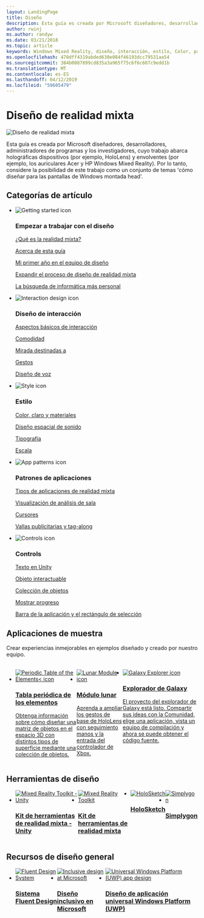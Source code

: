 ```yaml
---
layout: LandingPage
title: Diseño
description: Esta guía es creada por Microsoft diseñadores, desarrolladores, administradores de programas y los investigadores, cuyo trabajo abarca holográficas dispositivos (por ejemplo, HoloLens) y envolventes (por ejemplo, los auriculares Acer y HP Windows Mixed Reality). Por lo tanto, considere la posibilidad de este trabajo como un conjunto de temas 'cómo diseñar para las pantallas de Windows montada head'.
author: rwinj
ms.author: randyw
ms.date: 03/21/2018
ms.topic: article
keywords: Windows Mixed Reality, diseño, interacción, estilo, Color, patrones de aplicaciones, controles, aplicaciones de ejemplo, el Kit de herramientas de realidad mixta, MRTK
ms.openlocfilehash: 470dff4319abded630e084f46193dcc79531aa54
ms.sourcegitcommit: 384b0087899cd835a3a965f75c6f6c607c9edd1b
ms.translationtype: MT
ms.contentlocale: es-ES
ms.lasthandoff: 04/12/2019
ms.locfileid: "59605479"
---
```

# <a name="design-for-mixed-reality"></a>Diseño de realidad mixta

![Diseño de realidad mixta](images/Bicycle-Leschi10.gif)

Esta guía es creada por Microsoft diseñadores, desarrolladores, administradores de programas y los investigadores, cuyo trabajo abarca holográficas dispositivos (por ejemplo, HoloLens) y envolventes (por ejemplo, los auriculares Acer y HP Windows Mixed Reality). Por lo tanto, considere la posibilidad de este trabajo como un conjunto de temas 'cómo diseñar para las pantallas de Windows montada head'.

## <a name="article-categories"></a>Categorías de artículo

<ul class="panelContent cardsF">
    <li>
        <div class="cardSize">
            <div class="cardPadding">
                <div class="card">
                    <div class="cardImageOuter">
                        <div class="cardImage">
                            <img src="images/GetStartedIcon.png" alt="Getting started icon">
                        </div>
                    </div>
                    <div class="cardText">
                        <h3>Empezar a trabajar con el diseño</h3>
                        <p>
                            <a href="mixed-reality.md">¿Qué es la realidad mixta?</a>
                        </p>
                        <p>
                            <a href="about-this-design-guidance.md">Acerca de esta guía</a>
                        </p>
                        <p>
                            <a href="case-study-my-first-year-on-the-hololens-design-team.md">Mi primer año en el equipo de diseño</a>
                        </p>
                        <p>
                            <a href="case-study-expanding-the-design-process-for-mixed-reality.md">Expandir el proceso de diseño de realidad mixta</a>
                        </p>
                        <p>
                            <a href="case-study-the-pursuit-of-more-personal-computing.md">La búsqueda de informática más personal</a>
                        </p>
                    </div>
                </div>
            </div>
        </div>
    </li>
    <li>
        <div class="cardSize">
            <div class="cardPadding">
                <div class="card">
                    <div class="cardImageOuter">
                        <div class="cardImage">
                            <img src="images/Interaction_Icon_120x130.png" alt="Interaction design icon">
                        </div>
                    </div>
                    <div class="cardText">
                        <h3>Diseño de interacción</h3>
                        <p>
                            <a href="interaction-fundamentals.md">Aspectos básicos de interacción</a>
                        </p>
                        <p>
                            <a href="comfort.md">Comodidad</a>
                        </p>
                        <p>
                            <a href="gaze-targeting.md">Mirada destinadas a</a>
                        </p>
                        <p>
                            <a href="gestures.md">Gestos</a>
                        </p>
                         <p>
                            <a href="voice-design.md">Diseño de voz</a>
                        </p>
                    </div>
                </div>
            </div>
        </div>
    </li>
    <li>
        <div class="cardSize">
            <div class="cardPadding">
                <div class="card">
                    <div class="cardImageOuter">
                        <div class="cardImage">
                            <img src="images/Style_Icon_120x130.png" alt="Style icon">
                        </div>
                    </div>
                    <div class="cardText">
                        <h3>Estilo</h3>
                        <p>
                            <a href="color,-light-and-materials.md">Color, claro y materiales</a>
                        </p>
                         <p>
                            <a href="spatial-sound-design.md">Diseño espacial de sonido</a>
                        </p>
                        <p>
                            <a href="typography.md">Tipografía</a>
                        </p>
                        <p>
                            <a href="scale.md">Escala</a>
                        </p>                      
                    </div>
                </div>
            </div>
        </div>
    </li>
    <li>
        <div class="cardSize">
            <div class="cardPadding">
                <div class="card">
                    <div class="cardImageOuter">
                        <div class="cardImage">
                            <img src="images/App_patterns_Icon_120x130.png" alt="App patterns icon">
                        </div>
                    </div>
                    <div class="cardText">
                        <h3>Patrones de aplicaciones</h3>
                        <p>
                            <a href="types-of-mixed-reality-apps.md">Tipos de aplicaciones de realidad mixta</a>
                        </p>
                        <p>
                            <a href="room-scan-visualization.md">Visualización de análisis de sala</a>
                        </p>
                        <p>
                            <a href="cursors.md">Cursores</a>
                        </p>
                        <p>
                            <a href="billboarding-and-tag-along.md">Vallas publicitarias y tag-along</a>
                        </p>
                    </div>
                </div>
            </div>
        </div>
    </li>
    <li>
        <div class="cardSize">
            <div class="cardPadding">
                <div class="card">
                    <div class="cardImageOuter">
                        <div class="cardImage">
                            <img src="images/Controls_Icon_120x130.png" alt="Controls icon">
                        </div>
                    </div>
                    <div class="cardText">
                        <h3>Controls</h3>
                        <p>
                            <a href="text-in-unity.md">Texto en Unity</a>
                        </p>
                        <p>
                            <a href="interactable-object.md">Objeto interactuable</a>
                        </p>
                        <p>
                            <a href="object-collection.md">Colección de objetos</a>
                        </p>
                        <p>
                            <a href="progress.md">Mostrar progreso</a>
                        </p>
                        <p>
                            <a href="app-bar-and-bounding-box.md">Barra de la aplicación y el rectángulo de selección</a>
                        </p>
                    </div>
                </div>
            </div>
        </div>
    </li>    
</ul>


## <a name="sample-apps"></a>Aplicaciones de muestra

Crear experiencias inmejorables en ejemplos diseñado y creado por nuestro equipo.

<br>
<ul id="cardtypes-W" class="cardsW panelContent" style="display: flex; margin-top: 0px;">
    <li>
        <a href="periodic-table-of-the-elements.md" title="Tabla periódica de los elementos" data-linktype="absolute-path">
            <div class="cardSize">
                <div class="cardPadding">
                    <div class="card">
                        <div class="cardImageOuter">
                            <div class="cardImage">
                                <img src="images/periodictableofelementsapp-tile.jpg" alt="Periodic Table of the Elements< icon">
                            </div>
                        </div>
                        <div class="cardText">
                            <h3>Tabla periódica de los elementos</h3>
                            <p>Obtenga información sobre cómo diseñar una matriz de objetos en el espacio 3D con distintos tipos de superficie mediante una colección de objetos.</p>
                        </div>
                    </div>
                </div>
            </div>
        </a>        
    </li>
    <li>
        <a href="lunar-module.md" title="Módulo lunar" data-linktype="absolute-path">
            <div class="cardSize">
                <div class="cardPadding">
                    <div class="card">
                        <div class="cardImageOuter">
                            <div class="cardImage">
                                <img src="images/lunar-module-tile.png" alt="Lunar Module icon">
                            </div>
                        </div>
                        <div class="cardText">
                            <h3>Módulo lunar</h3>
                            <p>Aprenda a ampliar los gestos de base de HoloLens con seguimiento manos y la entrada del controlador de Xbox.</p>
                        </div>
                    </div>
                </div>
            </div>
        </a>
    </li>
    <li>
        <a href="galaxy-explorer.md" title="Explorador de Galaxy" data-linktype="absolute-path">
            <div class="cardSize">
                <div class="cardPadding">
                    <div class="card">
                        <div class="cardImageOuter">
                            <div class="cardImage">
                                <img src="images/galaxyexplorer-tile.jpg" alt="Galaxy Explorer icon">
                            </div>
                        </div>
                        <div class="cardText">
                            <h3>Explorador de Galaxy</h3>
                            <p>El proyecto del explorador de Galaxy está listo. Compartir sus ideas con la Comunidad, elige una aplicación, vista un equipo de compilación y ahora se puede obtener el código fuente.</p>
                        </div>
                    </div>
                </div>
            </div>
        </a>
    </li>
</ul>



## <a name="design-tools"></a>Herramientas de diseño


<ul id="cardtypes-D" class="cardsD panelContent" style="display: flex; margin-top: 0px;">
    <li>
    <a href="https://github.com/Microsoft/MixedRealityToolkit-Unity" title="Kit de herramientas de realidad mixta - Unity" data-linktype="absolute-path">
        <div class="cardSize">
            <div class="cardPadding">
                <div class="card">
                    <div class="cardImageOuter">
                        <div class="cardImage">
                            <img src="images/MRTKandUnity.png" alt="Mixed Reality Toolkit - Unity">
                        </div>
                    </div>                    
            <div class="cardText">
                        <h3>Kit de herramientas de realidad mixta - Unity</h3>
                        <p> </p>
                    </div>
                </div>
            </div>
        </div>
      </a>  
    </li>
    <li>
    <a href="https://github.com/Microsoft/MixedRealityToolkit" title="Kit de herramientas de realidad mixta" data-linktype="absolute-path">
        <div class="cardSize">
            <div class="cardPadding">
                <div class="card">
                    <div class="cardImageOuter">
                        <div class="cardImage">
                            <img src="images/MRTK.png" alt="Mixed Reality Toolkit">
                        </div>
                    </div>                    
            <div class="cardText">
                        <h3>Kit de herramientas de realidad mixta</h3>
                        <p> </p>
                    </div>
                </div>
            </div>
        </div>
      </a>  
    </li>   
        <li>
    <a href="case-study-building-holosketch,-a-spatial-layout-and-ux-sketching-app-for-hololens.md" title="HoloSketch" data-linktype="absolute-path">
        <div class="cardSize">
            <div class="cardPadding">
                <div class="card">
                    <div class="cardImageOuter">
                        <div class="cardImage">
                            <img src="images/HoloSketch.png" alt="HoloSketch">
                        </div>
                    </div>                    
            <div class="cardText">
                        <h3>HoloSketch</h3>
                        <p> </p>
                    </div>
                </div>
            </div>
        </div>
      </a>  
    </li>   
            <li>
    <a href="https://www.simplygon.com" title="Simplygon" data-linktype="absolute-path">
        <div class="cardSize">
            <div class="cardPadding">
                <div class="card">
                    <div class="cardImageOuter">
                        <div class="cardImage">
                            <img src="images/Simplygon.png" alt="Simplygon">
                        </div>
                    </div>                    
            <div class="cardText">
                        <h3>Simplygon</h3>
                        <p> </p>
                    </div>
                </div>
            </div>
        </div>
      </a>  
    </li>
</ul>


## <a name="general-design-resources"></a>Recursos de diseño general

<ul id="cardtypes-D" class="cardsD panelContent" style="display: flex; margin-top: 0px;">
    <li>
    <a href="http://fluent.microsoft.com" title="Sistema Fluent Design" data-linktype="absolute-path">
        <div class="cardSize">
            <div class="cardPadding">
                <div class="card">
                    <div class="cardImageOuter">
                        <div class="cardImage">
                            <img src="images/Fluent.png" alt="Fluent Design System">
                        </div>
                    </div>                    
            <div class="cardText">
                        <h3>Sistema Fluent Design</h3>
                        <p> </p>
                    </div>
                </div>
            </div>
        </div>
      </a>  
    </li>
    <li>
    <a href="https://www.microsoft.com/design/inclusive" title="Diseño inclusivo en Microsoft" data-linktype="absolute-path">
        <div class="cardSize">
            <div class="cardPadding">
                <div class="card">
                    <div class="cardImageOuter">
                        <div class="cardImage">
                            <img src="images/Inclusive.png" alt="Inclusive design at Microsoft">
                        </div>
                    </div>                    
            <div class="cardText">
                        <h3>Diseño inclusivo en Microsoft</h3>
                        <p> </p>
                    </div>
                </div>
            </div>
        </div>
      </a>  
    </li>   
        <li>
    <a href="https://developer.microsoft.com/windows/apps/design" title="Diseño de aplicación universal Windows Platform (UWP)" data-linktype="absolute-path">
        <div class="cardSize">
            <div class="cardPadding">
                <div class="card">
                    <div class="cardImageOuter">
                        <div class="cardImage">
                            <img src="images/UWP.png" alt="Universal Windows Platform (UWP) app design">
                        </div>
                    </div>                    
            <div class="cardText">
                        <h3>Diseño de aplicación universal Windows Platform (UWP)</h3>
                        <p> </p>
                    </div>
                </div>
            </div>
        </div>
      </a>  
    </li>   
</ul>
